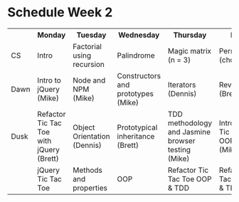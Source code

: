 # Schedule Week 2

<table>
  <tr>
    <th></th>
    <th>Monday</th>
    <th>Tuesday</th>
    <th>Wednesday</th>
    <th>Thursday</th>
    <th>Friday</th>
  </tr>
  <tr>
    <td>CS</td>
    <td>Intro</td>
    <td>Factorial using recursion</td>
    <td>Palindrome</td>
    <td>Magic matrix (n = 3)</td>
    <td>Permutations (choose 2)</td>
  </tr>
  <tr>
    <td>Dawn</td>
    <td>Intro to jQuery (Mike)</td>
    <td>Node and NPM (Mike)</td>
    <td>Constructors and prototypes (Mike)</td>
    <td>Iterators (Dennis)</td>
    <td>Review (Brett)</td>
  </tr>
  <tr>
    <td>Dusk</td>
    <td>Refactor Tic Tac Toe with jQuery (Brett)</td>
    <td>Object Orientation (Dennis)</td>
    <td>Prototypical inheritance (Brett)</td>
    <td>TDD methodology and Jasmine browser testing (Mike)</td>
    <td>Intro refactor Tic Tac Toe OOP & TDD (Mike)</td>
  </tr>
  <tr>
    <td></td>
    <td>jQuery Tic Tac Toe</td>
    <td>Methods and properties</td>
    <td>OOP</td>
    <td>Refactor Tic Tac Toe OOP & TDD</td>
    <td>Refactor Tic Tac Toe OOP & TDD</td>
  </tr>
</table>
